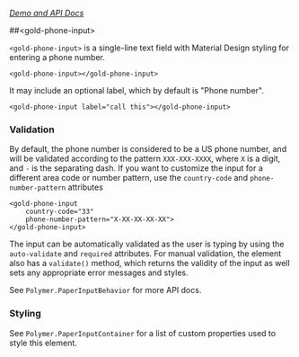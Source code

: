 
<!---

This README is automatically generated from the comments in these files:
gold-phone-input.html

Edit those files, and our readme bot will duplicate them over here!
Edit this file, and the bot will squash your changes :)

-->

_[Demo and API Docs](https://elements.polymer-project.org/elements/gold-phone-input)_


##&lt;gold-phone-input&gt;


`<gold-phone-input>` is a single-line text field with Material Design styling
for entering a phone number.

    <gold-phone-input></gold-phone-input>

It may include an optional label, which by default is "Phone number".

    <gold-phone-input label="call this"></gold-phone-input>

### Validation

By default, the phone number is considered to be a US phone number, and
will be validated according to the pattern `XXX-XXX-XXXX`, where `X` is a
digit, and `-` is the separating dash. If you want to customize the input
for a different area code or number pattern, use the `country-code` and
`phone-number-pattern` attributes

    <gold-phone-input
        country-code="33"
        phone-number-pattern="X-XX-XX-XX-XX">
    </gold-phone-input>

The input can be automatically validated as the user is typing by using
the `auto-validate` and `required` attributes. For manual validation, the
element also has a `validate()` method, which returns the validity of the
input as well sets any appropriate error messages and styles.

See `Polymer.PaperInputBehavior` for more API docs.

### Styling

See `Polymer.PaperInputContainer` for a list of custom properties used to
style this element.


